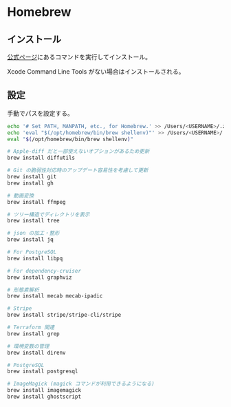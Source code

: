 # Homebrew

## インストール

[公式ページ](https://brew.sh/)にあるコマンドを実行してインストール。

Xcode Command Line Tools がない場合はインストールされる。

## 設定

手動でパスを設定する。

```sh
echo '# Set PATH, MANPATH, etc., for Homebrew.' >> /Users/<USERNAME>/.zprofile
echo 'eval "$(/opt/homebrew/bin/brew shellenv)"' >> /Users/<USERNAME>/.zprofile
eval "$(/opt/homebrew/bin/brew shellenv)"
```

```sh
# Apple-diff だと一部使えないオプションがあるため更新
brew install diffutils

# Git の脆弱性対応時のアップデート容易性を考慮して更新
brew install git
brew install gh

# 動画変換
brew install ffmpeg

# ツリー構造でディレクトリを表示
brew install tree

# json の加工・整形
brew install jq

# For PostgreSQL
brew install libpq

# For dependency-cruiser
brew install graphviz

# 形態素解析
brew install mecab mecab-ipadic

# Stripe
brew install stripe/stripe-cli/stripe

# Terraform 関連
brew install grep

# 環境変数の管理
brew install direnv

# PostgreSQL
brew install postgresql

# ImageMagick (magick コマンドが利用できるようになる)
brew install imagemagick
brew install ghostscript
```
